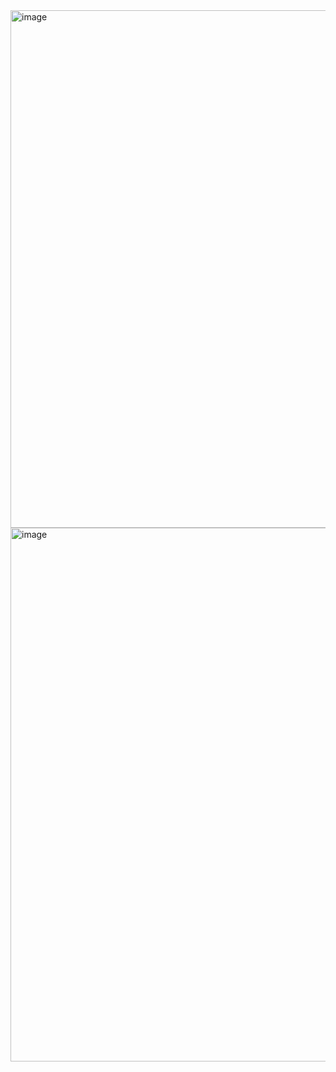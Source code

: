 <img width="909" height="828" alt="image" src="https://github.com/user-attachments/assets/4c5b3291-d54a-46a5-9389-dc8efb3547f5" />
<img width="604" height="854" alt="image" src="https://github.com/user-attachments/assets/d33f3902-3183-450a-8fe6-1b0c83e416a9" />
